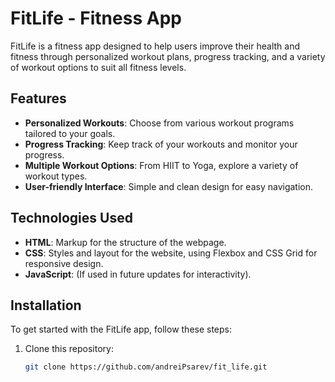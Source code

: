 # FitLife - Fitness App

FitLife is a fitness app designed to help users improve their health and fitness through personalized workout plans, progress tracking, and a variety of workout options to suit all fitness levels.

## Features

- **Personalized Workouts**: Choose from various workout programs tailored to your goals.
- **Progress Tracking**: Keep track of your workouts and monitor your progress.
- **Multiple Workout Options**: From HIIT to Yoga, explore a variety of workout types.
- **User-friendly Interface**: Simple and clean design for easy navigation.

## Technologies Used

- **HTML**: Markup for the structure of the webpage.
- **CSS**: Styles and layout for the website, using Flexbox and CSS Grid for responsive design.
- **JavaScript**: (If used in future updates for interactivity).

## Installation

To get started with the FitLife app, follow these steps:

1. Clone this repository:

   ```bash
   git clone https://github.com/andreiPsarev/fit_life.git

